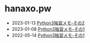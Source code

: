 # hanaxo.pw

* 2023-01-13 [Python3独習メモ-その2](./2023/Python3独習メモ-その2.md)
* 2023-01-08 [Python3独習メモ-その1](./2023/Python3独習メモ-その1.md)
* 2022-05-14 [Python3独習メモ-その1](./2022/Java学び直し.md)
